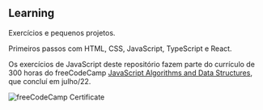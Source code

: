 ## Learning 
Exercícios e pequenos projetos.

Primeiros passos com HTML, CSS, JavaScript, TypeScript e React.

Os exercícios de JavaScript deste repositório fazem parte do currículo de 300 horas do freeCodeCamp [JavaScript Algorithms and Data Structures](https://www.freecodecamp.org/learn/javascript-algorithms-and-data-structures/), que concluí em julho/22.

![freeCodeCamp Certificate](https://user-images.githubusercontent.com/49499420/197067674-42cdc32e-6a7c-49bb-b34d-a386b4ec0d01.png)
